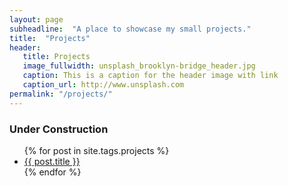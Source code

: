 ```yaml
---
layout: page
subheadline:  "A place to showcase my small projects."
title:  "Projects"
header:
   title: Projects
   image_fullwidth: unsplash_brooklyn-bridge_header.jpg
   caption: This is a caption for the header image with link
   caption_url: http://www.unsplash.com	
permalink: "/projects/"
---
```


### Under Construction
<ul>
    {% for post in site.tags.projects %}
    <li><a href="{{ site.baseurl }}{{ post.url }}">{{ post.title }}</a></li>
    {% endfor %}
</ul>